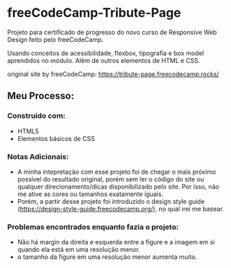 # freeCodeCamp-Tribute-Page

Projeto para certificado de progresso do novo curso de Responsive Web Design feito pelo freeCodeCamp.

Usando conceitos de acessibilidade, flexbox, tipografia e box model aprendidos no módulo. Além de outros elementos de HTML e CSS.

original site by freeCodeCamp: https://tribute-page.freecodecamp.rocks/

## Meu Processo:

### Construído com:

- HTML5
- Elementos básicos de CSS

### Notas Adicionais:

- A minha intepretação com esse projeto foi de chegar o mais próximo possível do resultado original, porém sem ler o código do site ou qualquer direcionamento/dicas disponibilizado pelo site. Por isso, não me ative as cores ou tamanhos exatamente iguais.
- Porém, a partir desse projeto foi introduzido o design style guide (https://design-style-guide.freecodecamp.org/), no qual irei me basear.

### Problemas encontrados enquanto fazia o projeto:

- Não há margin da direita e esquerda entre a figure e a imagem em si quando ela está em uma resolução menor.
- o tamanho da figure em uma resolução menor aumenta muito.
